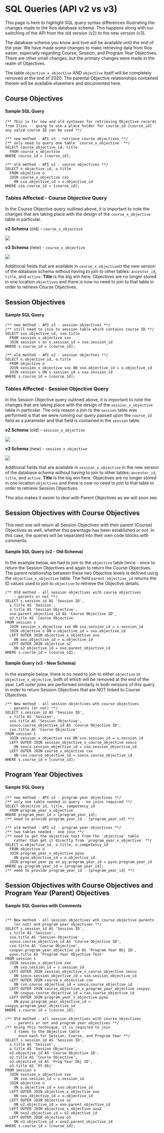 # SQL Queries \(API v2 vs v3\)

This page is here to highlight SQL query syntax differences illustrating the changes made to the Ilios database schema. This happens along with our switching of the API from the old version \(v2\) to the new version \(v3\).

The database schema you know and love will be available until the end of the year. We have made some changes to make retrieving data from Ilios easier, especially regarding Course, Session, and Program Year Objectives. There are other small changes, but the primary changes were made in the realm of Objectives.

The table `objective_x_objective` AND `objective` itself will be completely removed at the end of 2020. The parental Objective relationships contained therein will be available elsewhere and documented here.

## Course Objectives

#### Sample SQL Query

```text
/** This is for new and old syntaxes for retrieving Objective records 
from Ilios -- going to use a place holder for course_id [course_id]
any valid course ID can be used **/

/** new method - API v3 - retrieve course objectives **/
/** only need to query one table `course_x_objective` **/
SELECT course_objective_id, title 
  FROM course_x_objective 
WHERE course_id = [course_id];

/** old method - API v2 - course objectives **/
SELECT o.objective_id, o.title 
  FROM objective o 
  JOIN course_x_objective cxo 
    ON cxo.objective_id = o.objective_id
WHERE cxo.course_id = [course_id];
```

### Tables Affected - Course Objective Query

In the Course Objective query outlined above, it is important to note the changes that are taking place with the design of the `course_x_objective` table in particular.

**v2 Schema** \(old\) - `course_x_objective`

![](../.gitbook/assets/crs_x_obj_old.png)

**v3 Schema** \(new\) - `course_x_objective`

![](../.gitbook/assets/crs_x_obj_new.png)

Additional fields that are available in `course_x_objective`in the new version of the database schema without having to join to other tables: `ancestor_id`, `title`, and `active`. **Title** is the big win here. Objectives are no longer stored in one location `objectives` and there is now no need to join to that table in order to retrieve Course Objectives.

## Session Objectives

#### Sample SQL Query

```text
/** new method - API v3 - session objectives **/
/** still need to join to session table which contains course ID **/
SELECT sxo.objective_id, sxo.title 
  FROM session_x_objective sxo
  JOIN session s on s.session_id = sxo.session_id 
WHERE s.course_id = [course_id];

/** old method - API v2 - session objectves **/
SELECT o.objective_id, o.title 
  FROM objective o 
  JOIN session_x_objective sxo ON sxo.objective_id = o.objective_id
  JOIN session s ON s.session_id = sxo.session_id
WHERE s.course_id = [course_id];
```

### Tables Affected - Session Objective Query

In the Session Objective query outlined above, it is important to note the changes that are taking place with the design of the `session_x_objective` table in particular. The only reason a join to the `session` table was performed is that we were running our query passed upon the  `course_id` field as a parameter and that field is contained in the `session` table.

**v2 Schema** \(old\) - `session_x_objective`

![](../.gitbook/assets/sess_x_obj_old.png)

**v3 Schema** \(new\) - `session_x_objective`

![](../.gitbook/assets/sess_x_obj_new.png)

Additional fields that are available in `session_x_objective` in the new version of the database schema without having to join to other tables: `ancestor_id`, `title`, and `active`. **Title** is the big win here. Objectives are no longer stored in one location `objectives` and there is now no need to join to that table in order to retrieve Session Objectives.

This also makes it easier to deal with Parent Objectives as we will soon see. 

## Session Objectives with Course Objectives

This next one will return all Session Objectives with their parent \(Course\) Objectives as well, whether this parentage has been established or not. In this case, the queries will be separated into their own code blocks with comments.

#### Sample SQL Query \(v2 - Old Schema\)

In the example below, we had to join to the `objective` table twice - once to return the Session Objectives and again to return the Course Objectives. The parent relationship between these two Objective levels is defined using the `objective_x_objective` table. The field `parent_objective_id` returns the ID values used to join to `objective` to retrieve the Objective details.

```text
/** Old method - all session objectives with course objectives 
    - parents or not **/
SELECT s.session_id AS 'Session ID', 
  s.title AS 'Session',
  o.title AS 'Session Objective', 
  oxo.parent_objective_id AS 'Course Objective ID',
  o2.title AS 'Course Objective'
FROM session s
  JOIN session_x_objective sxo ON sxo.session_id = s.session_id
  JOIN objective o ON o.objective_id = sxo.objective_id
  LEFT OUTER JOIN objective_x_objective oxo 
    ON oxo.objective_id = o.objective_id
  LEFT OUTER JOIN objective o2 
    ON o2.objective_id = oxo.parent_objective_id
WHERE s.course_id = [course_id];
```

#### Sample Query \(v3 - New Schema\)

In the example below, there is no need to join to either `objective` or `objective_x_objective`, both of which will be removed at the end of the year. Left outer joins are performed similarly in both versions of this query in order to return Session Objectives that are NOT linked to Course Objectives.

```text
/** New method - all session objectives wth course objectives
  - parents (or not) **/
SELECT s.session_id AS 'Session ID', 
  s.title AS 'Session', 
  sxo.title AS 'Session Objective',
  soxco.course_objective_id AS 'Course Objective ID',
  cxo.title AS 'Course Objective'
FROM session s 
  JOIN session_x_objective sxo ON sxo.session_id = s.session_id
  LEFT OUTER JOIN session_objective_x_course_objective soxco 
    ON soxco.session_objective_id = sxo.session_objective_id
  LEFT OUTER JOIN course_x_objective cxo 
    ON cxo.course_objective_id = soxco.course_objective_id
WHERE s.course_id = [course_id];
```

## Program Year Objectives

#### Sample SQL Query

```text
/** new method - API v3 - program year objectives **/
/** only one table needed in query - no joins required **/
SELECT objective_id, title, competency_id 
  FROM program_year_x_objective 
WHERE program_year_id = [program_year_id];
/** need to provide program_year_id - [program_year_id] **/

/** old method - API v2 - program year objectives **/
/** two tables needed - one join **/
/** need to get the objective text from the `objective` table
    rather than get it directly from `program_year_x_objective` **/
SELECT o.objective_id, o.title, o.competency_id 
  FROM objective o 
  JOIN program_year_x_objective pyxo 
    ON pyxo.objective_id = o.objective_id
  JOIN program_year py on py.program_year_id = pyxo.program_year_id
WHERE py.program_year_id = [program_year_id];
/** need to provide program_year_id - [program_year_id] **/
```

## Session Objectives with Course Objectives and Program Year \(Parent\) Objectives

#### Sample SQL Queries with Comments

```text

/** New method - all session objectives wth course objective parents 
    (or not) and program year objectives **/
SELECT s.session_id AS 'Session ID', 
  s.title AS 'Session', 
  sxo.title AS 'Session Objective' ,
  soxco.course_objective_id AS 'Course Objective ID',
  cxo.title AS 'Course Objective', 
  coxpyo.program_year_objective_id AS 'Program Year Obj ID',
  pyxo.title AS 'Program Year Objective Text'
FROM session s 
  JOIN session_x_objective sxo 
    ON sxo.session_id = s.session_id
  LEFT OUTER JOIN session_objective_x_course_objective soxco 
    ON soxco.session_objective_id = sxo.session_objective_id
  LEFT OUTER JOIN course_x_objective cxo 
    ON cxo.course_objective_id = soxco.course_objective_id
  LEFT OUTER JOIN course_objective_x_program_year_objective coxpyo 
    ON coxpyo.course_objective_id = cxo.course_objective_id
  LEFT OUTER JOIN program_year_x_objective pyxo 
    ON pyxo.program_year_objective_id = coxpyo.program_year_objective_id
WHERE s.course_id = [coures_id];

/** Old method - all session objectives with course objectives 
    - parents or not and program year objectives **/
/** Using this technique, it is required to join 
    3 times to the Objective table - 
      once each for Session, Course, and Program Year **/
SELECT s.session_id AS 'Session ID', 
  s.title AS 'Session',
  o.title AS 'Session Objective', 
  o2.objective_id AS 'Course Objective ID',
  o2.title AS 'Course Objective', 
  o3.objective_id AS 'Prog Year Obj ID',
  o3.title AS 'PY Obj'
FROM session s
  JOIN session_x_objective sxo 
    ON sxo.session_id = s.session_id
  JOIN objective o 
    ON o.objective_id = sxo.objective_id
  LEFT OUTER JOIN objective_x_objective oxo 
    ON oxo.objective_id = o.objective_id
  LEFT OUTER JOIN objective o2 
    ON o2.objective_id = oxo.parent_objective_id
  LEFT OUTER JOIN objective_x_objective oxo2 
    ON oxo2.objective_id = o2.objective_id
  LEFT OUTER JOIN objective o3 
    ON o3.objective_id = oxo2.parent_objective_id
WHERE s.course_id = [course_id];
```

 


